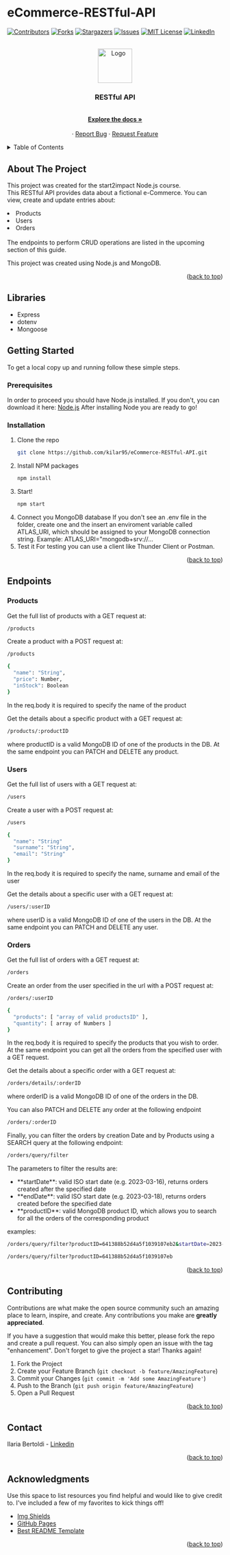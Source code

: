 # eCommerce-RESTful-API

<a name="readme-top"></a>

[![Contributors][contributors-shield]][contributors-url]
[![Forks][forks-shield]][forks-url]
[![Stargazers][stars-shield]][stars-url]
[![Issues][issues-shield]][issues-url]
[![MIT License][license-shield]][license-url]
[![LinkedIn][linkedin-shield]][linkedin-url]

<!-- PROJECT LOGO -->
<br />
<div align="center">
  <a href="https://github.com/kilar95/eCommerce-RESTful-API.git">
    <img src="https://user-images.githubusercontent.com/104167965/214048722-6852a762-0ab5-47d9-9497-980075d4f4c9.svg" alt="Logo" width="80" height="80">
  </a>

  <h3 align="center">RESTful API</h3>

  <p align="center">
    <br />
    <a href="https://github.com/kilar95/eCommerce-RESTful-API"><strong>Explore the docs »</strong></a>
    <br />
    <br />
    ·
    <a href="https://github.com/kilar95/eCommerce-RESTful-API/issues">Report Bug</a>
    ·
    <a href="https://github.com/kilar95/eCommerce-RESTful-API/issues">Request Feature</a>
  </p>
</div>

<!-- TABLE OF CONTENTS -->
<details>
  <summary>Table of Contents</summary>
  <ol>
    <li>
      <a href="#about-the-project">About The Project</a>
      <a href="#libraries">Libraries</a>
    </li>
    <li>
      <a href="#getting-started">Getting Started</a>
      <ul>
        <li><a href="#prerequisites">Prerequisites</a></li>
        <li><a href="#installation">Installation</a></li>
      </ul>
    </li>
    <li><a href="#endpoints">Endpoints</a></li>
    <li><a href="#contributing">Contributing</a></li>
    <li><a href="#contact">Contact</a></li>
    <li><a href="#acknowledgments">Acknowledgments</a></li>
  </ol>
</details>

<!-- ABOUT THE PROJECT -->

## About The Project

This project was created for the start2impact Node.js course. <br>
This RESTful API provides data about a fictional e-Commerce. You can view, create and update entries about:

<li>Products</li>
<li>Users</li>
<li>Orders</li>

<br>
The endpoints to perform CRUD operations are listed in the upcoming section of this guide.

This project was created using Node.js and MongoDB.

<p align="right">(<a href="#readme-top">back to top</a>)</p>

## Libraries

- Express
- dotenv
- Mongoose

<!-- GETTING STARTED -->

## Getting Started

To get a local copy up and running follow these simple steps.

### Prerequisites

In order to proceed you should have Node.js installed.
If you don't, you can download it here: <a href="https://nodejs.org/it/download/">Node.js</a>
After installing Node you are ready to go!

### Installation

1. Clone the repo
   ```sh
   git clone https://github.com/kilar95/eCommerce-RESTful-API.git
   ```
2. Install NPM packages
   ```sh
   npm install
   ```
3. Start!
   ```sh
   npm start
   ```
4. Connect you MongoDB database
   If you don't see an .env file in the folder, create one and the insert an enviroment variable called ATLAS_URI, which should be assigned to your MongoDB connection string.
   Example: ATLAS_URI="mongodb+srv://...
5. Test it
   For testing you can use a client like Thunder Client or Postman.

<p align="right">(<a href="#readme-top">back to top</a>)</p>

## Endpoints

### Products

Get the full list of products with a <str>GET</str> request at:

```sh
/products
```

Create a product with a <str>POST</str> request at:

```sh
/products
```

```sh
{
  "name": "String",
  "price": Number,
  "inStock": Boolean
}
```

In the req.body it is required to specify the name of the product

Get the details about a specific product with a <str>GET</str> request at:

```sh
/products/:productID
```

where productID is a valid MongoDB ID of one of the products in the DB.
At the same endpoint you can <str>PATCH</str> and <str>DELETE</str> any product.

### Users

Get the full list of users with a <str>GET</str> request at:

```sh
/users
```

Create a user with a <str>POST</str> request at:

```sh
/users
```

```sh
{
  "name": "String"
  "surname": "String",
  "email": "String"
}
```

In the req.body it is required to specify the name, surname and email of the user

Get the details about a specific user with a <str>GET</str> request at:

```sh
/users/:userID
```

where userID is a valid MongoDB ID of one of the users in the DB.
At the same endpoint you can <str>PATCH</str> and <str>DELETE</str> any user.

### Orders

Get the full list of orders with a <str>GET</str> request at:

```sh
/orders
```

Create an order from the user specified in the url with a <str>POST</str> request at:

```sh
/orders/:userID
```

```sh
{
  "products": [ "array of valid productsID" ],
  "quantity": [ array of Numbers ]
}
```

In the req.body it is required to specify the products that you wish to order.
At the same endpoint you can get all the orders from the specified user with a <str>GET</str> request.

Get the details about a specific order with a <str>GET</str> request at:

```sh
/orders/details/:orderID
```

where orderID is a valid MongoDB ID of one of the orders in the DB.

You can also <str>PATCH</str> and <str>DELETE</str> any order at the following endpoint

```sh
/orders/:orderID
```

Finally, you can filter the orders by creation Date and by Products using a SEARCH query at the following endpoint:

```sh
/orders/query/filter
```

The parameters to filter the results are:

<ul>
    <li> **startDate**: valid ISO start date (e.g. 2023-03-16), returns orders created after the specified date </li>
    <li> **endDate**: valid ISO start date (e.g. 2023-03-18), returns orders created before the specified date  </li>
    <li> **productID**: valid MongoDB product ID, which allows you to search for all the orders of the corresponding product </li>
</ul>

examples:

```sh
/orders/query/filter?productID=641388b52d4a5f1039107eb2&startDate=2023-03-17&endDate=2023-03-17
```

```sh
/orders/query/filter?productID=641388b52d4a5f1039107eb
```

<p align="right">(<a href="#readme-top">back to top</a>)</p>

<!-- CONTRIBUTING -->

## Contributing

Contributions are what make the open source community such an amazing place to learn, inspire, and create. Any contributions you make are **greatly appreciated**.

If you have a suggestion that would make this better, please fork the repo and create a pull request. You can also simply open an issue with the tag "enhancement".
Don't forget to give the project a star! Thanks again!

1. Fork the Project
2. Create your Feature Branch (`git checkout -b feature/AmazingFeature`)
3. Commit your Changes (`git commit -m 'Add some AmazingFeature'`)
4. Push to the Branch (`git push origin feature/AmazingFeature`)
5. Open a Pull Request

<p align="right">(<a href="#readme-top">back to top</a>)</p>

<!-- CONTACT -->

## Contact

Ilaria Bertoldi - [Linkedin](https://www.linkedin.com/in/ilaria-bertoldi-837a20176/)

<p align="right">(<a href="#readme-top">back to top</a>)</p>

<!-- ACKNOWLEDGMENTS -->

## Acknowledgments

Use this space to list resources you find helpful and would like to give credit to. I've included a few of my favorites to kick things off!

- [Img Shields](https://shields.io)
- [GitHub Pages](https://pages.github.com)
- [Best README Template](https://github.com/othneildrew/Best-README-Template#readme)

<p align="right">(<a href="#readme-top">back to top</a>)</p>

<!-- MARKDOWN LINKS & IMAGES -->
<!-- https://www.markdownguide.org/basic-syntax/#reference-style-links -->

[contributors-shield]: https://img.shields.io/github/contributors/kilar95/MeditationApp.svg?style=for-the-badge
[contributors-url]: https://github.com/kilar95/eCommerce-RESTful-API/graphs/contributors
[forks-shield]: https://img.shields.io/github/forks/kilar95/MeditationApp.svg?style=for-the-badge
[forks-url]: https://github.com/kilar95/eCommerce-RESTful-API/network/members
[stars-shield]: https://img.shields.io/github/stars/kilar95/MeditationApp.svg?style=for-the-badge
[stars-url]: https://github.com/kilar95/eCommerce-RESTful-API/stargazers
[issues-shield]: https://img.shields.io/github/issues/kilar95/MeditationApp.svg?style=for-the-badge
[issues-url]: https://github.com/kilar95/eCommerce-RESTful-API/issues
[license-shield]: https://img.shields.io/github/license/kilar95/MeditationApp.svg?style=for-the-badge
[license-url]: https://github.com/kilar95/eCommerce-RESTful-API/blob/master/LICENSE.txt
[linkedin-shield]: https://img.shields.io/badge/-LinkedIn-black.svg?style=for-the-badge&logo=linkedin&colorB=555
[linkedin-url]: https://www.linkedin.com/in/ilaria-bertoldi-837a20176/
[product-screenshot]: ./src/assets/og-image.PNG
[next.js]: https://img.shields.io/badge/next.js-000000?style=for-the-badge&logo=nextdotjs&logoColor=white
[next-url]: https://nextjs.org/
[react.js]: https://img.shields.io/badge/React-20232A?style=for-the-badge&logo=react&logoColor=61DAFB
[react-url]: https://reactjs.org/
[vue.js]: https://img.shields.io/badge/Vue.js-35495E?style=for-the-badge&logo=vuedotjs&logoColor=4FC08D
[vue-url]: https://vuejs.org/
[angular.io]: https://img.shields.io/badge/Angular-DD0031?style=for-the-badge&logo=angular&logoColor=white
[angular-url]: https://angular.io/
[svelte.dev]: https://img.shields.io/badge/Svelte-4A4A55?style=for-the-badge&logo=svelte&logoColor=FF3E00
[svelte-url]: https://svelte.dev/
[laravel.com]: https://img.shields.io/badge/Laravel-FF2D20?style=for-the-badge&logo=laravel&logoColor=white
[laravel-url]: https://laravel.com
[bootstrap.com]: https://img.shields.io/badge/Bootstrap-563D7C?style=for-the-badge&logo=bootstrap&logoColor=white
[bootstrap-url]: https://getbootstrap.com
[jquery.com]: https://img.shields.io/badge/jQuery-0769AD?style=for-the-badge&logo=jquery&logoColor=white
[jquery-url]: https://jquery.com
